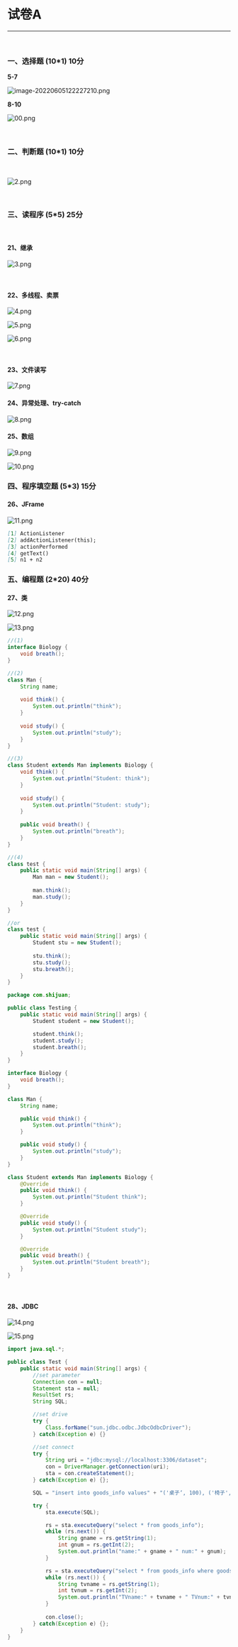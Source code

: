 # 试卷A

****

​    

### 一、选择题 (10*1) 10分

   

**5-7**

![image-20220605122227210.png](https://cdn.acwing.com/media/article/image/2022/06/05/127338_39f5521ae4-image-20220605122227210.png) 

   

**8-10**

![00.png](https://cdn.acwing.com/media/article/image/2022/06/14/127338_a1c45f28eb-00.png)  

​      

### 二、判断题 (10*1) 10分

​    

![2.png](https://cdn.acwing.com/media/article/image/2022/06/05/127338_28a39b50e4-2.png) 

​     

### 三、读程序 (5*5) 25分

​     

#### 21、继承 

![3.png](https://cdn.acwing.com/media/article/image/2022/06/05/127338_8baad7a5e4-3.png) 

​    

#### 22、多线程、卖票

![4.png](https://cdn.acwing.com/media/article/image/2022/06/05/127338_e0e9eeefe4-4.png) 

![5.png](https://cdn.acwing.com/media/article/image/2022/06/05/127338_e3cd9d87e4-5.png) 

![6.png](https://cdn.acwing.com/media/article/image/2022/06/05/127338_e63d0f8be4-6.png) 

​    

#### 23、文件读写

![7.png](https://cdn.acwing.com/media/article/image/2022/06/05/127338_4e0698b6e4-7.png) 

#### 24、异常处理、try-catch

![8.png](https://cdn.acwing.com/media/article/image/2022/06/05/127338_610afcfce4-8.png) 

#### 25、数组

![9.png](https://cdn.acwing.com/media/article/image/2022/06/05/127338_b3dddc44e4-9.png) 

![10.png](https://cdn.acwing.com/media/article/image/2022/06/05/127338_b55048c2e4-10.png) 

### 四、程序填空题 (5*3) 15分

#### 26、JFrame

![11.png](https://cdn.acwing.com/media/article/image/2022/06/05/127338_0d6d07ace4-11.png) 

```markdown
[1] ActionListener
[2] addActionListener(this);
[3] actionPerformed
[4] getText()
[5] n1 + n2
```

### 五、编程题 (2*20) 40分

#### 27、类

![12.png](https://cdn.acwing.com/media/article/image/2022/06/05/127338_a0756cfee4-12.png) 

![13.png](https://cdn.acwing.com/media/article/image/2022/06/05/127338_a2f0bc57e4-13.png) 

```java
//(1)
interface Biology {
    void breath();
}

//(2)
class Man {
    String name;
    
    void think() {
        System.out.println("think");
    }
    
    void study() {
        System.out.println("study");
    }
}

//(3)
class Student extends Man implements Biology {
    void think() {
        System.out.println("Student: think");
    }
    
    void study() {
        System.out.println("Student: study");
    }
    
    public void breath() {
        System.out.println("breath");
    }
}

//(4)
class test {
    public static void main(String[] args) {
        Man man = new Student();
       
        man.think();
        man.study();
    }
}

//or
class test {
    public static void main(String[] args) {
        Student stu = new Student();
        
        stu.think();
        stu.study();
        stu.breath();
    }
}
```



```java
package com.shijuan;

public class Testing {
    public static void main(String[] args) {
        Student student = new Student();

        student.think();
        student.study();
        student.breath();
    }
}

interface Biology {
    void breath();
}

class Man {
    String name;

    public void think() {
        System.out.println("think");
    }

    public void study() {
        System.out.println("study");
    }
}

class Student extends Man implements Biology {
    @Override
    public void think() {
        System.out.println("Student think");
    }

    @Override
    public void study() {
        System.out.println("Student study");
    }

    @Override
    public void breath() {
        System.out.println("Student breath");
    }
}
```

​    

#### 28、JDBC

![14.png](https://cdn.acwing.com/media/article/image/2022/06/05/127338_aa712a61e4-14.png) 

![15.png](https://cdn.acwing.com/media/article/image/2022/06/05/127338_acb73851e4-15.png) 



```java
import java.sql.*;

public class Test {
    public static void main(String[] args) {
        //set parameter
        Connection con = null;
        Statement sta = null;
        ResultSet rs;
        String SQL;

        //set drive
        try {
            Class.forName("sun.jdbc.odbc.JdbcOdbcDriver");
        } catch(Exception e) {}

        //set connect
        try {
            String uri = "jdbc:mysql://localhost:3306/dataset";
            con = DriverManager.getConnection(uri);
            sta = con.createStatement();
        } catch(Exception e) {};

        SQL = "insert into goods_info values" + "('桌子‘, 100), ('椅子', 80), ('TV', 120))";

        try {
            sta.execute(SQL);

            rs = sta.executeQuery("select * from goods_info");
            while (rs.next()) {
                String gname = rs.getString(1);
                int gnum = rs.getInt(2);
                System.out.println("name:" + gname + " num:" + gnum);
            }

            rs = sta.executeQuery("select * from goods_info where goods_name = 'TV'");
            while (rs.next()) {
                String tvname = rs.getString(1);
                int tvnum = rs.getInt(2);
                System.out.println("TVname:" + tvname + " TVnum:" + tvnum);
            }
            
            con.close();
        } catch(Exception e) {};
    }
}

```